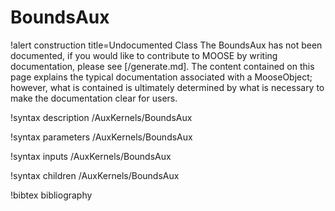 <!-- MOOSE Documentation Stub: Remove this when content is added. -->

# BoundsAux

!alert construction title=Undocumented Class
The BoundsAux has not been documented, if you would like to contribute to MOOSE by
writing documentation, please see [/generate.md]. The content contained on this page explains
the typical documentation associated with a MooseObject; however, what is contained is ultimately
determined by what is necessary to make the documentation clear for users.

!syntax description /AuxKernels/BoundsAux

!syntax parameters /AuxKernels/BoundsAux

!syntax inputs /AuxKernels/BoundsAux

!syntax children /AuxKernels/BoundsAux

!bibtex bibliography
